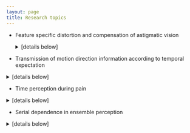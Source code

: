 ```yaml
---
layout: page
title: Research topics
---
```


- Feature specific distortion and compensation of astigmatic vision <details> <summary>[details below]</summary><div markdown="1"> # hihi</div></details>

- Transmission of motion direction information according to temporal expectation 
<details> 
  <summary>[details below]</summary>
  <div markdown="1">
    # hihi
  </div>
</details>

- Time perception during pain 
<details> 
  <summary>[details below]</summary>
  <div markdown="1">
    # hihi
  </div>
</details>

- Serial dependence in ensemble perception 
<details> 
  <summary>[details below]</summary>
  <div markdown="1">
    # hihi
  </div>
</details>
